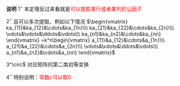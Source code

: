 **说明**
$1^\circ$ 本定理反过来看就是<font color=red>可以提取某行或者某列的公因子</font>

$2^\circ$  且可以多次提取，例如以下情况
$\begin{vmatrix}
ka_{11}&ka_{12}&\cdots&ka_{1n}\\\ 
ka_{21}&ka_{22}&\cdots&ka_{2n}\\\ 
\vdots&\vdots&\ddots&\vdots\\\ 
ka_{n1}&ka_{n2}&\cdots&ka_{nn}
\end{vmatrix}
=k^n\begin{vmatrix}
a_{11}&a_{12}&\cdots&a_{1n}\\\ 
a_{21}&a_{22}&\cdots&a_{2n}\\\ 
\vdots&\vdots&\ddots&\vdots\\\ 
a_{n1}&a_{n2}&\cdots&a_{nn}
\end{vmatrix}$

3^\circ$ 对应矩阵的第二类初等变换

$4^\circ$ 特别说明：<font color=red>常数$c$可以取0</font>
